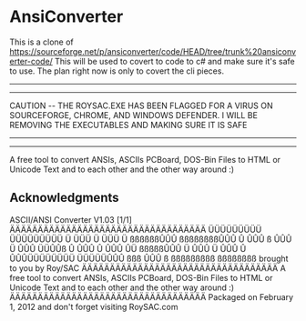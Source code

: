 # AnsiConverter
This is a clone of https://sourceforge.net/p/ansiconverter/code/HEAD/tree/trunk%20ansiconverter-code/
This will be used to covert to code to c# and make sure it's safe to use. The plan right now is only to covert the cli pieces. 

************************************************************************************************
************************************************************************************************
CAUTION -- THE ROYSAC.EXE HAS BEEN FLAGGED FOR A VIRUS ON SOURCEFORGE, CHROME, AND WINDOWS DEFENDER. 
I WILL BE REMOVING THE EXECUTABLES AND MAKING SURE IT IS SAFE
************************************************************************************************
************************************************************************************************

A free tool to convert ANSIs, ASCIIs
 PCBoard, DOS-Bin Files to HTML or
 Unicode Text and to each other and
 the other way around :)


## Acknowledgments

ASCII/ANSI Converter V1.03 [1/1]
ÄÄÄÄÄÄÄÄÄÄÄÄÄÄÄÄÄÄÄÄÄÄÄÄÄÄÄÄÄÄÄÄÄÄÄ
ÜÜÜÜÜÜÜÜÜ   ÜÜÜÜÜÜÜÜÜ  Ü ÜÜÜ Ü ÜÜÜ Ü
 ßßßßßßÛÛÛ ßßßßßßßßÛÛÛ Û ÛÛÛ ß ÛÛÛ Ü
 ÛÛÛ ÜÜÛÛß Û ÛÛÛ Û ÛÛÛ ÛÜ ßßßßßÛÛÛ Ü
 ÛÛÛ Ü ÛÛÛ Û ÛÛÛÜÜÜÜÜÜÜÜ  ÜÜÜÜÜÛÛÛ
 ßßß   ÛÛÛ ß  ßßßßßßßßß  ßßßßßßßß
     brought to you by Roy/SAC
 ÄÄÄÄÄÄÄÄÄÄÄÄÄÄÄÄÄÄÄÄÄÄÄÄÄÄÄÄÄÄÄÄÄÄÄ
 A free tool to convert ANSIs, ASCIIs
 PCBoard, DOS-Bin Files to HTML or
 Unicode Text and to each other and
 the other way around :)
 ÄÄÄÄÄÄÄÄÄÄÄÄÄÄÄÄÄÄÄÄÄÄÄÄÄÄÄÄÄÄÄÄÄÄÄ
 Packaged on February 1, 2012
 and don't forget visiting RoySAC.com

